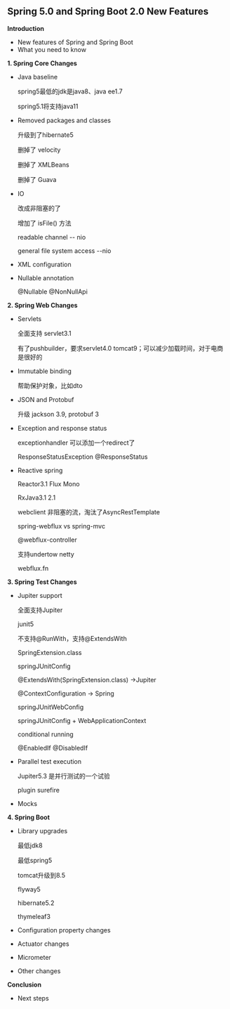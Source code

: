 ## Spring 5.0 and Spring Boot 2.0 New Features

**Introduction**

- New features of Spring and Spring Boot
- What you need to know

**1. Spring Core Changes**

- Java baseline

    spring5最低的jdk是java8、java ee1.7

    spring5.1将支持java11

    

- Removed packages and classes

    升级到了hibernate5

    删掉了 velocity

    删掉了 XMLBeans

    删掉了 Guava

    

- IO

    改成非阻塞的了

    增加了 isFile() 方法

    readable channel -- nio

    general file system access --nio

    

- XML configuration

- Nullable annotation

    @Nullable @NonNullApi

    

**2. Spring Web Changes**

- Servlets

    全面支持 servlet3.1

    有了pushbuilder，要求servlet4.0 tomcat9；可以减少加载时间，对于电商是很好的

    

- Immutable binding

    帮助保护对象，比如dto

    

- JSON and Protobuf

    升级 jackson 3.9, protobuf 3

    

- Exception and response status

    exceptionhandler 可以添加一个redirect了

    ResponseStatusException @ResponseStatus

    

- Reactive spring

    Reactor3.1 Flux Mono

    RxJava3.1 2.1

    

    webclient 非阻塞的流，淘汰了AsyncRestTemplate

    

    spring-webflux vs spring-mvc

    @webflux-controller

    支持undertow netty

    webflux.fn

    

**3. Spring Test Changes**

- Jupiter support

    全面支持Jupiter

    junit5

    不支持@RunWith，支持@ExtendsWith

    SpringExtension.class

    

    springJUnitConfig

    @ExtendsWith(SpringExtension.class) ->Jupiter

    @ContextConfiguration -> Spring

    

    springJUnitWebConfig

    springJUnitConfig + WebApplicationContext

    

    conditional running

    @EnabledIf @DisabledIf

    

- Parallel test execution

    Jupiter5.3 是并行测试的一个试验

    plugin surefire

    

- Mocks

**4. Spring Boot**

- Library upgrades

    最低jdk8

    最低spring5

    tomcat升级到8.5

    flyway5

    hibernate5.2

    thymeleaf3

    

- Configuration property changes

- Actuator changes

- Micrometer

- Other changes

**Conclusion**

- Next steps
